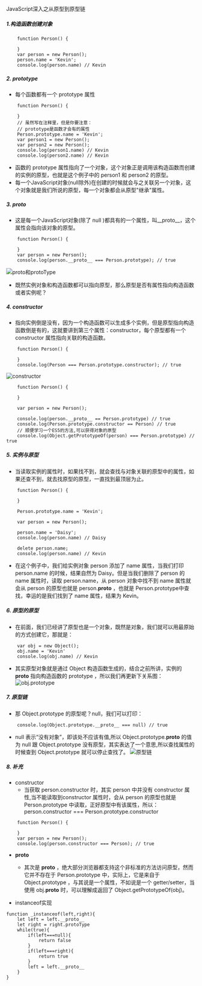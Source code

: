 JavaScript深入之从原型到原型链

##### 1.构造函数创建对象
```
    function Person() {

    }
    var person = new Person();
    person.name = 'Kevin';
    console.log(person.name) // Kevin
```

##### 2. prototype
* 每个函数都有一个 prototype 属性
```
    function Person() {

    }
    // 虽然写在注释里，但是你要注意：
    // prototype是函数才会有的属性
    Person.prototype.name = 'Kevin';
    var person1 = new Person();
    var person2 = new Person();
    console.log(person1.name) // Kevin
    console.log(person2.name) // Kevin
```
* 函数的 prototype 属性指向了一个对象，这个对象正是调用该构造函数而创建的实例的原型，也就是这个例子中的 person1 和 person2 的原型。
* 每一个JavaScript对象(null除外)在创建的时候就会与之关联另一个对象，这个对象就是我们所说的原型，每一个对象都会从原型"继承"属性。

##### 3. __proto__
* 这是每一个JavaScript对象(除了 null )都具有的一个属性，叫__proto__，这个属性会指向该对象的原型。
```
    function Person() {

    }
    var person = new Person();
    console.log(person.__proto__ === Person.prototype); // true
```
![proto和protoType](https://github.com/mqyqingfeng/Blog/raw/master/Images/prototype2.png)
* 既然实例对象和构造函数都可以指向原型，那么原型是否有属性指向构造函数或者实例呢？

##### 4. constructor
* 指向实例倒是没有，因为一个构造函数可以生成多个实例，但是原型指向构造函数倒是有的，这就要讲到第三个属性：constructor，每个原型都有一个 constructor 属性指向关联的构造函数。
```
    function Person() {

    }
    console.log(Person === Person.prototype.constructor); // true
```
![constructor](https://github.com/mqyqingfeng/Blog/raw/master/Images/prototype3.png)
```
    function Person() {

    }

    var person = new Person();

    console.log(person.__proto__ == Person.prototype) // true
    console.log(Person.prototype.constructor == Person) // true
    // 顺便学习一个ES5的方法,可以获得对象的原型
    console.log(Object.getPrototypeOf(person) === Person.prototype) // true
```

##### 5. 实例与原型
* 当读取实例的属性时，如果找不到，就会查找与对象关联的原型中的属性，如果还查不到，就去找原型的原型，一直找到最顶层为止。
```
    function Person() {

    }

    Person.prototype.name = 'Kevin';

    var person = new Person();

    person.name = 'Daisy';
    console.log(person.name) // Daisy

    delete person.name;
    console.log(person.name) // Kevin
```
* 在这个例子中，我们给实例对象 person 添加了 name 属性，当我们打印 person.name 的时候，结果自然为 Daisy。但是当我们删除了 person 的 name 属性时，读取 person.name，从 person 对象中找不到 name 属性就会从 person 的原型也就是 person.__proto__ ，也就是 Person.prototype中查找，幸运的是我们找到了 name 属性，结果为 Kevin。

##### 6. 原型的原型
* 在前面，我们已经讲了原型也是一个对象，既然是对象，我们就可以用最原始的方式创建它，那就是：
```
    var obj = new Object();
    obj.name = 'Kevin'
    console.log(obj.name) // Kevin
```
* 其实原型对象就是通过 Object 构造函数生成的，结合之前所讲，实例的 __proto__ 指向构造函数的 prototype ，所以我们再更新下关系图：
![obj.prototype](https://github.com/mqyqingfeng/Blog/raw/master/Images/prototype4.png)

##### 7. 原型链
* 那 Object.prototype 的原型呢？null，我们可以打印：
```
    console.log(Object.prototype.__proto__ === null) // true
```
* null 表示“没有对象”，即该处不应该有值,所以 Object.prototype.__proto__ 的值为 null 跟 Object.prototype 没有原型，其实表达了一个意思,所以查找属性的时候查到 Object.prototype 就可以停止查找了。
![原型链](https://github.com/mqyqingfeng/Blog/raw/master/Images/prototype5.png)

##### 8. 补充
* constructor
    * 当获取 person.constructor 时，其实 person 中并没有 constructor 属性,当不能读取到constructor 属性时，会从 person 的原型也就是 Person.prototype 中读取，正好原型中有该属性，所以：person.constructor === Person.prototype.constructor
```
    function Person() {

    }
    var person = new Person();
    console.log(person.constructor === Person); // true
```
* __proto__
    * 其次是 __proto__ ，绝大部分浏览器都支持这个非标准的方法访问原型，然而它并不存在于 Person.prototype 中，实际上，它是来自于 Object.prototype ，与其说是一个属性，不如说是一个 getter/setter，当使用 obj.__proto__ 时，可以理解成返回了 Object.getPrototypeOf(obj)。

* instanceof实现
```
function _instanceof(left,right){
    let left = left.__proto__ 
    let right = right.protoType
    while(true){
        if(left===null){
            return false
        }
        if(left===right){
            return true
        }
        left = left.__proto__
    }  
}
```